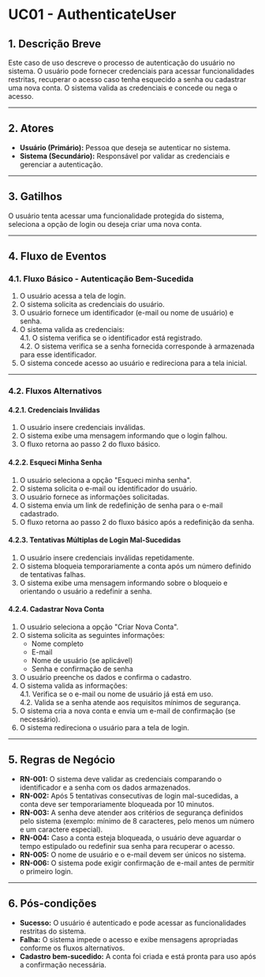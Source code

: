# **UC01 - AuthenticateUser**

## **1. Descrição Breve**  
Este caso de uso descreve o processo de autenticação do usuário no sistema. O usuário pode fornecer credenciais para acessar funcionalidades restritas, recuperar o acesso caso tenha esquecido a senha ou cadastrar uma nova conta. O sistema valida as credenciais e concede ou nega o acesso.

---

## **2. Atores**  
- **Usuário (Primário):** Pessoa que deseja se autenticar no sistema.  
- **Sistema (Secundário):** Responsável por validar as credenciais e gerenciar a autenticação.  

---

## **3. Gatilhos**  
O usuário tenta acessar uma funcionalidade protegida do sistema, seleciona a opção de login ou deseja criar uma nova conta.  

---

## **4. Fluxo de Eventos**  

### **4.1. Fluxo Básico - Autenticação Bem-Sucedida**  
1. O usuário acessa a tela de login.  
2. O sistema solicita as credenciais do usuário.  
3. O usuário fornece um identificador (e-mail ou nome de usuário) e senha.  
4. O sistema valida as credenciais:  
   4.1. O sistema verifica se o identificador está registrado.  
   4.2. O sistema verifica se a senha fornecida corresponde à armazenada para esse identificador.  
5. O sistema concede acesso ao usuário e redireciona para a tela inicial.  

---

### **4.2. Fluxos Alternativos**  

#### **4.2.1. Credenciais Inválidas**  
1. O usuário insere credenciais inválidas.  
2. O sistema exibe uma mensagem informando que o login falhou.  
3. O fluxo retorna ao passo 2 do fluxo básico.  

#### **4.2.2. Esqueci Minha Senha**  
1. O usuário seleciona a opção "Esqueci minha senha".  
2. O sistema solicita o e-mail ou identificador do usuário.  
3. O usuário fornece as informações solicitadas.  
4. O sistema envia um link de redefinição de senha para o e-mail cadastrado.  
5. O fluxo retorna ao passo 2 do fluxo básico após a redefinição da senha.  

#### **4.2.3. Tentativas Múltiplas de Login Mal-Sucedidas**  
1. O usuário insere credenciais inválidas repetidamente.  
2. O sistema bloqueia temporariamente a conta após um número definido de tentativas falhas.  
3. O sistema exibe uma mensagem informando sobre o bloqueio e orientando o usuário a redefinir a senha.  

#### **4.2.4. Cadastrar Nova Conta**  
1. O usuário seleciona a opção "Criar Nova Conta".  
2. O sistema solicita as seguintes informações:  
   - Nome completo  
   - E-mail  
   - Nome de usuário (se aplicável)  
   - Senha e confirmação de senha  
3. O usuário preenche os dados e confirma o cadastro.  
4. O sistema valida as informações:  
   4.1. Verifica se o e-mail ou nome de usuário já está em uso.  
   4.2. Valida se a senha atende aos requisitos mínimos de segurança.  
5. O sistema cria a nova conta e envia um e-mail de confirmação (se necessário).  
6. O sistema redireciona o usuário para a tela de login.  

---

## **5. Regras de Negócio**  

- **RN-001:** O sistema deve validar as credenciais comparando o identificador e a senha com os dados armazenados.  
- **RN-002:** Após 5 tentativas consecutivas de login mal-sucedidas, a conta deve ser temporariamente bloqueada por 10 minutos.  
- **RN-003:** A senha deve atender aos critérios de segurança definidos pelo sistema (exemplo: mínimo de 8 caracteres, pelo menos um número e um caractere especial).  
- **RN-004:** Caso a conta esteja bloqueada, o usuário deve aguardar o tempo estipulado ou redefinir sua senha para recuperar o acesso.  
- **RN-005:** O nome de usuário e o e-mail devem ser únicos no sistema.  
- **RN-006:** O sistema pode exigir confirmação de e-mail antes de permitir o primeiro login.  

---

## **6. Pós-condições**  

- **Sucesso:** O usuário é autenticado e pode acessar as funcionalidades restritas do sistema.  
- **Falha:** O sistema impede o acesso e exibe mensagens apropriadas conforme os fluxos alternativos.  
- **Cadastro bem-sucedido:** A conta foi criada e está pronta para uso após a confirmação necessária.  
